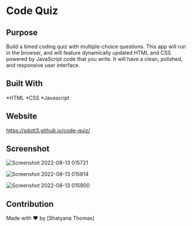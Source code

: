 # Code Quiz

## Purpose 
Build a timed coding quiz with multiple-choice questions. This app will run in the browser, and will feature dynamically updated HTML and CSS powered by JavaScript code that you write. It will have a clean, polished, and responsive user interface.

## Built With 
*HTML
*CSS
*Javascript

## Website
https://sdott3.github.io/code-quiz/

## Screenshot
![Screenshot 2022-08-13 015721](https://user-images.githubusercontent.com/93238809/184471025-5bea95da-e1f8-49c2-ac67-00f95cea2170.png)

![Screenshot 2022-08-13 015814](https://user-images.githubusercontent.com/93238809/184471037-c50a8679-2a91-4f0c-9081-773da48d4bbc.png)

![Screenshot 2022-08-13 015900](https://user-images.githubusercontent.com/93238809/184471042-3ffe6699-fc58-4178-a36b-c3ba5a25f742.png)

## Contribution 
Made with ❤️ by [Shatyana Thomas]
